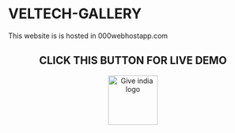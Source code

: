 # VELTECH-GALLERY
This website is is hosted in 000webhostapp.com

<p align="center">
 <h2 align="center">CLICK THIS BUTTON FOR LIVE DEMO</h2>
<p align="center">
<a href="https://unmannered-augmenta.000webhostapp.com">
  <img src="https://user-images.githubusercontent.com/78921146/208353391-95c550ad-5cc2-440e-a212-3ce94a6b90d7.png" alt="Give india logo" width="100" />
</a>
</p>



